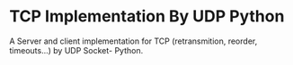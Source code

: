 # TCP Implementation By UDP Python

A Server and client implementation for TCP (retransmition, reorder, timeouts...) by UDP Socket- Python.
